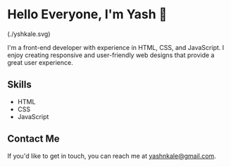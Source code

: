 # Hello Everyone, I'm Yash 👋

(./yshkale.svg)

I'm a front-end developer with experience in HTML, CSS, and JavaScript. I enjoy creating responsive and user-friendly web designs that provide a great user experience.

## Skills

- HTML
- CSS
- JavaScript

## Contact Me

If you'd like to get in touch, you can reach me at [yashnkale@gmail.com](mailto:your-email@example.com).
